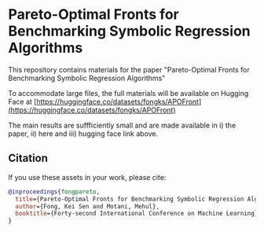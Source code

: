 # Pareto-Optimal Fronts for Benchmarking Symbolic Regression Algorithms

This repository contains materials for the paper "Pareto-Optimal Fronts for Benchmarking Symbolic Regression Algorithms"

To accommodate large files, the full materials will be available on Hugging Face at [https://huggingface.co/datasets/fongks/APOFront](https://huggingface.co/datasets/fongks/APOFront)

The main results are suffficiently small and are made available in i) the paper, ii) here and iii) hugging face link above.

## Citation

If you use these assets in your work, please cite:

```bibtex
@inproceedings{fongpareto,
  title={Pareto-Optimal Fronts for Benchmarking Symbolic Regression Algorithms},
  author={Fong, Kei Sen and Motani, Mehul},
  booktitle={Forty-second International Conference on Machine Learning}
}
